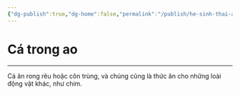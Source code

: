 ```yaml
---
{"dg-publish":true,"dg-home":false,"permalink":"/publish/he-sinh-thai-ao-ca/ca-trong-ao/","dgPassFrontmatter":true,"noteIcon":"","updated":"2025-01-12T15:17:57.822+07:00"}
---
```


# Cá trong ao
---

Cá ăn rong rêu hoặc côn trùng, và chúng cũng là thức ăn cho những loài động vật khác, như chim.